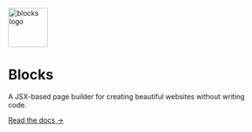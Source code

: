 <img
  src="https://user-images.githubusercontent.com/1424573/61592179-e0fda080-ab8c-11e9-9109-166cc7c86b43.png"
  alt="blocks logo"
  width="80"
/>

# Blocks

A JSX-based page builder for creating beautiful websites without writing code.

[Read the docs &rarr;](https://blocks-ui.com)

